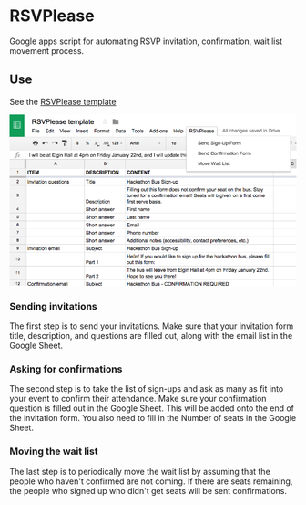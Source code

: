 # RSVPlease
Google apps script for automating RSVP invitation, confirmation, wait list movement process.

## Use

See the [RSVPlease template](https://docs.google.com/spreadsheets/d/1nL1eo3AuFfll7rHmkzXOrT9csvKNDNDfpBYszhxhqlY/edit?usp=sharing)

![RSVPlease screenshot](images_for_readme/sheets_screenshot.png)

### Sending invitations

The first step is to send your invitations. Make sure that your invitation form title, description, and questions are filled out, along with the email list in the Google Sheet.

### Asking for confirmations

The second step is to take the list of sign-ups and ask as many as fit into your event to confirm their attendance. Make sure your confirmation question is filled out in the Google Sheet. This will be added onto the end of the invitation form. You also need to fill in the Number of seats in the Google Sheet.

### Moving the wait list

The last step is to periodically move the wait list by assuming that the people who haven't confirmed are not coming. If there are seats remaining, the people who signed up who didn't get seats will be sent confirmations.


